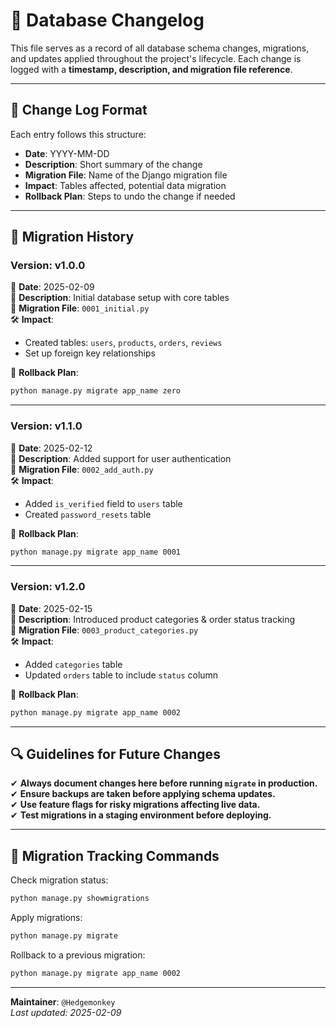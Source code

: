 # 📜 Database Changelog  

This file serves as a record of all database schema changes, migrations, and updates applied throughout the project's lifecycle. Each change is logged with a **timestamp, description, and migration file reference**.

---

## 📌 Change Log Format  

Each entry follows this structure:  

- **Date**: YYYY-MM-DD  
- **Description**: Short summary of the change  
- **Migration File**: Name of the Django migration file  
- **Impact**: Tables affected, potential data migration  
- **Rollback Plan**: Steps to undo the change if needed  

---

## 🔄 Migration History  

### **Version: v1.0.0**  
📅 **Date**: 2025-02-09  
📝 **Description**: Initial database setup with core tables  
📂 **Migration File**: `0001_initial.py`  
🛠 **Impact**:  
  - Created tables: `users`, `products`, `orders`, `reviews`  
  - Set up foreign key relationships  

🔄 **Rollback Plan**:  
```sh
python manage.py migrate app_name zero
```  

---

### **Version: v1.1.0**  
📅 **Date**: 2025-02-12  
📝 **Description**: Added support for user authentication  
📂 **Migration File**: `0002_add_auth.py`  
🛠 **Impact**:  
  - Added `is_verified` field to `users` table  
  - Created `password_resets` table  

🔄 **Rollback Plan**:  
```sh
python manage.py migrate app_name 0001
```  

---

### **Version: v1.2.0**  
📅 **Date**: 2025-02-15  
📝 **Description**: Introduced product categories & order status tracking  
📂 **Migration File**: `0003_product_categories.py`  
🛠 **Impact**:  
  - Added `categories` table  
  - Updated `orders` table to include `status` column  

🔄 **Rollback Plan**:  
```sh
python manage.py migrate app_name 0002
```  

---

## 🔍 Guidelines for Future Changes  

✔ **Always document changes here before running `migrate` in production.**  
✔ **Ensure backups are taken before applying schema updates.**  
✔ **Use feature flags for risky migrations affecting live data.**  
✔ **Test migrations in a staging environment before deploying.**  

---

## 📌 Migration Tracking Commands  

Check migration status:  
```sh
python manage.py showmigrations
```  

Apply migrations:  
```sh
python manage.py migrate
```  

Rollback to a previous migration:  
```sh
python manage.py migrate app_name 0002
```  

---

**Maintainer**: `@Hedgemonkey`  
_Last updated: 2025-02-09_  
